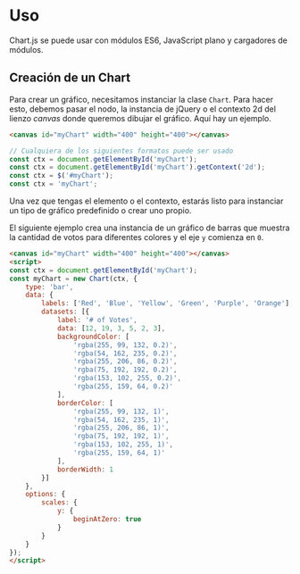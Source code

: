 # Uso

Chart.js se puede usar con módulos ES6, JavaScript plano y cargadores de módulos.

## Creación de un Chart

Para crear un gráfico, necesitamos instanciar la clase `Chart`. Para hacer esto, debemos pasar el nodo, la instancia de jQuery o el contexto 2d del lienzo *canvas* donde queremos dibujar el gráfico. Aquí hay un ejemplo.

```html
<canvas id="myChart" width="400" height="400"></canvas>
```

```javascript
// Cualquiera de los siguientes formatos puede ser usado
const ctx = document.getElementById('myChart');
const ctx = document.getElementById('myChart').getContext('2d');
const ctx = $('#myChart');
const ctx = 'myChart';
```

Una vez que tengas el elemento o el contexto, estarás listo para instanciar un tipo de gráfico predefinido o crear uno propio.

El siguiente ejemplo crea una instancia de un gráfico de barras que muestra la cantidad de votos para diferentes colores y el eje `y` comienza en `0`.

```html
<canvas id="myChart" width="400" height="400"></canvas>
<script>
const ctx = document.getElementById('myChart');
const myChart = new Chart(ctx, {
    type: 'bar',
    data: {
        labels: ['Red', 'Blue', 'Yellow', 'Green', 'Purple', 'Orange'],
        datasets: [{
            label: '# of Votes',
            data: [12, 19, 3, 5, 2, 3],
            backgroundColor: [
                'rgba(255, 99, 132, 0.2)',
                'rgba(54, 162, 235, 0.2)',
                'rgba(255, 206, 86, 0.2)',
                'rgba(75, 192, 192, 0.2)',
                'rgba(153, 102, 255, 0.2)',
                'rgba(255, 159, 64, 0.2)'
            ],
            borderColor: [
                'rgba(255, 99, 132, 1)',
                'rgba(54, 162, 235, 1)',
                'rgba(255, 206, 86, 1)',
                'rgba(75, 192, 192, 1)',
                'rgba(153, 102, 255, 1)',
                'rgba(255, 159, 64, 1)'
            ],
            borderWidth: 1
        }]
    },
    options: {
        scales: {
            y: {
                beginAtZero: true
            }
        }
    }
});
</script>
```
